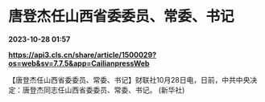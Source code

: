 # 唐登杰任山西省委委员、常委、书记

**2023-10-28 01:57**

**https://api3.cls.cn/share/article/1500029?os=web&sv=7.7.5&app=CailianpressWeb**

【唐登杰任山西省委委员、常委、书记】财联社10月28日电，日前，中共中央决定：唐登杰同志任山西省委委员、常委、书记。 (新华社)